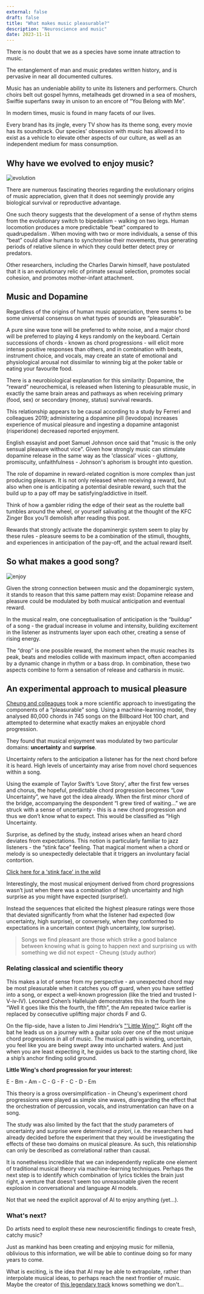 ```yaml
---
external: false
draft: false
title: "What makes music pleasurable?"
description: "Neuroscience and music"
date: 2023-11-11
---
```


There is no doubt that we as a species have some innate attraction to music.

The entanglement of man and music predates written history, and is pervasive in near all documented cultures. 

Music has an undeniable ability to unite its listeners and performers. Church choirs belt out gospel hymns, metalheads get drowned in a sea of moshers, Swiftie superfans sway in unison to an encore of “You Belong with Me”. 

In modern times, music is found in many facets of our lives.

Every brand has its jingle, every TV show has its theme song, every movie has its soundtrack. Our species' obsession with music has allowed it to exist as a vehicle to elevate other aspects of our culture, as well as an independent medium for mass consumption.

## Why have we evolved to enjoy music?

![evolution](/images/music/musicevolution.jpeg)

There are numerous fascinating theories regarding the evolutionary origins of music appreciation, given that it does not seemingly provide any biological survival or reproductive advantage.

One such theory suggests that the development of a sense of rhythm stems from the evolutionary switch to bipedalism - walking on two legs. Human locomotion produces a more predictable “beat” compared to quadrupedalism . When moving with two or more individuals, a sense of this “beat” could allow humans to synchronise their movements, thus generating periods of relative silence in which they could better detect prey or predators. 

Other researchers, including the Charles Darwin himself, have postulated that it is an evolutionary relic of primate sexual selection, promotes social cohesion, and promotes mother-infant attachment. 

## Music and Dopamine

Regardless of the origins of human music appreciation, there seems to be some universal consensus on what types of sounds are “pleasurable”. 

A pure sine wave tone will be preferred to white noise, and a major chord will be preferred to playing 4 keys randomly on the keyboard. Certain successions of chords - known as chord progressions - will elicit more intense positive responses than others, and in combination with beats, instrument choice, and vocals, may create an state of emotional and physiological arousal not dissimilar to winning big at the poker table or eating your favourite food.

There is a neurobiological explanation for this similarity: Dopamine, the “reward” neurochemical, is released when listening to pleasurable music, in exactly the same brain areas and pathways as when receiving primary (food, sex) or secondary (money, status) survival rewards. 

This relationship appears to be causal according to a study by Ferreri and colleagues 2019;  administering a dopamine pill (levodopa) increases experience of musical pleasure and ingesting a dopamine antagonist (risperidone) decreased reported enjoyment. 

English essayist and poet Samuel Johnson once said that "music is the only sensual pleasure without vice". Given how strongly music can stimulate dopamine release in the same way as the 'classical' vices - gluttony, promiscuity, unfaithfulness - Johnson's aphorism is brought into question.

The role of dopamine in reward-related cognition is more complex than just producing pleasure. It is not only released when receiving a reward, but also when one is anticipating a potential desirable reward, such that the build up to a pay off may be satisfying/addictive in itself. 

Think of how a gambler riding the edge of their seat as the roulette ball tumbles around the wheel, or yourself salivating at the thought of the KFC Zinger Box you’ll demolish after reading this post.

Rewards that strongly activate the dopaminergic system seem to play by these rules - pleasure seems to be a combination of the stimuli, thoughts, and experiences in anticipation of the pay-off, and the actual reward itself. 



## So what makes a good song?

![enjoy](/images/music/enjoy2.png)

Given the strong connection between music and the dopaminergic system, it stands to reason that this same pattern may exist: Dopamine release and pleasure could be modulated by both musical anticipation and eventual reward. 

In the musical realm, one conceptualisation of anticipation is the “buildup” of a song - the gradual increase in volume and intensity, building excitement in the listener as instruments layer upon each other, creating a sense of rising energy. 

The “drop” is one possible reward, the moment when the music reaches its peak, beats and melodies collide with maximum impact, often accompanied by a dynamic change in rhythm or a bass drop. In combination, these two aspects combine to form a sensation of release and catharsis in music. 



## An experimental approach to musical pleasure

[Cheung and colleagues](https://pubmed.ncbi.nlm.nih.gov/31708393/) took a more scientific approach to investigating the components of a “pleasurable” song. Using a machine-learning model, they analysed 80,000 chords in 745 songs on the Billboard Hot 100 chart, and attempted to determine what exactly makes an enjoyable chord progression. 

They found that musical enjoyment was modulated by two particular domains: **uncertainty** and **surprise**. 

Uncertainty refers to the anticipation a listener has for the next chord before it is heard. High levels of uncertainty may arise from novel chord sequences within a song. 

Using the example of Taylor Swift’s ‘Love Story’, after the first few verses and chorus, the hopeful, predictable chord progression becomes “Low Uncertainty”, we have got the idea already.
When the first minor chord of the bridge, accompanying the despondent “I grew tired of waiting…” we are struck with a sense of uncertainty - this is a new chord progression and thus we don’t know what to expect. This would be classified as “High Uncertainty.

Surprise, as defined by the study, instead arises when an heard chord deviates from expectations. This notion is particularly familiar to jazz listeners - the “stink face” feeling. That magical moment when a chord or melody is so unexpectedly delectable that it triggers an involuntary facial contortion. 

[Click here for a 'stink face' in the wild](https://youtu.be/hXtwHKVX-OY?si=K3DKRcB_G7mNFN3j&t=4v)

Interestingly, the  most musical enjoyment derived from chord progressions wasn’t just when there was a combination of high uncertainty and high surprise as you might have expected (surprise!). 

Instead the sequences that elicited the highest pleasure ratings were those that deviated significantly from what the listener had expected (low uncertainty, high surprise), or conversely, when they conformed to expectations in a uncertain context (high uncertainty, low surprise). 

> Songs we find pleasant are those which strike a good balance between knowing what is going to happen next and surprising us with something we did not expect - Cheung (study author)

### Relating classical and scientific theory

This makes a lot of sense from my perspective - an unexpected chord may be most pleasurable when it catches you off guard, when you have settled into a song, or expect a well-known progression (like the tried and trusted I-V-iv-IV). Leonard Cohen’s Hallelujah demonstrates this in the fourth line “Well it goes like this the fourth, the fifth”, the Am repeated twice earlier is replaced by consecutive uplifting major chords F and G.  

On the flip-side, have a listen to Jimi Hendrix’s ["'Little Wing'"](https://www.youtube.com/watch?v=BkEPBiMbgxs). Right off the bat he leads us on a journey with a guitar solo over one of the most unique chord progressions in all of music. The musical path is winding, uncertain, you feel like you are being swept away into uncharted waters. And just when you are least expecting it, he guides us back to the starting chord, like a ship’s anchor finding solid ground.

**Little Wing's chord progression for your interest:**

 E - Bm - Am - C  -  G  - F  - C  - D -  Em

This theory is a gross oversimplification - in Cheung's experiment chord progressions were played as simple sine waves, disregarding the effect that the orchestration of percussion, vocals, and instrumentation can have on a song. 

The study was also limited by the fact that the study parameters of uncertainty and surprise were determined _a priori_, i.e. the researchers had already decided before the experiment that they would be investigating the effects of these two domains on musical pleasure. As such, this relationship can only be described as correlational rather than causal.

It is nonetheless incredible that we can independently replicate one element of traditional musical theory via machine-learning techniques. Perhaps the next step is to identify which combination of lyrics tickles the brain just right, a venture that doesn't seem too unreasonable given the recent explosion in conversational and language AI models. 

Not that we need the explicit approval of AI to enjoy anything (yet...).

### What's next?

Do artists need to exploit these new neuroscientific findings to create fresh, catchy music? 

Just as mankind has been creating and enjoying music for millenia, oblivious to this information, we will be able to continue doing so for many years to come.

What is exciting, is the idea that AI may be able to extrapolate, rather than interpolate musical ideas, to perhaps reach the next frontier of music. Maybe the creator of [this legendary track](https://youtu.be/c4KNd0Yv6d0?si=9GGah8_joNDpTpaG) knows something we don't...